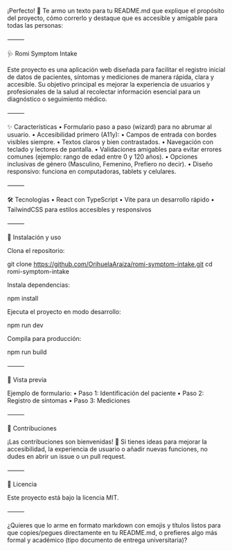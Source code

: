 ¡Perfecto! 🚀 Te armo un texto para tu README.md que explique el propósito del proyecto, cómo correrlo y destaque que es accesible y amigable para todas las personas:

⸻

🩺 Romi Symptom Intake

Este proyecto es una aplicación web diseñada para facilitar el registro inicial de datos de pacientes, síntomas y mediciones de manera rápida, clara y accesible.
Su objetivo principal es mejorar la experiencia de usuarios y profesionales de la salud al recolectar información esencial para un diagnóstico o seguimiento médico.

⸻

✨ Características
• Formulario paso a paso (wizard) para no abrumar al usuario.
• Accesibilidad primero (A11y):
• Campos de entrada con bordes visibles siempre.
• Textos claros y bien contrastados.
• Navegación con teclado y lectores de pantalla.
• Validaciones amigables para evitar errores comunes (ejemplo: rango de edad entre 0 y 120 años).
• Opciones inclusivas de género (Masculino, Femenino, Prefiero no decir).
• Diseño responsivo: funciona en computadoras, tablets y celulares.

⸻

🛠️ Tecnologías
• React con TypeScript
• Vite para un desarrollo rápido
• TailwindCSS para estilos accesibles y responsivos

⸻

🚀 Instalación y uso

Clona el repositorio:

git clone https://github.com/OrihuelaAraiza/romi-symptom-intake.git
cd romi-symptom-intake

Instala dependencias:

npm install

Ejecuta el proyecto en modo desarrollo:

npm run dev

Compila para producción:

npm run build

⸻

📸 Vista previa

Ejemplo de formulario:
• Paso 1: Identificación del paciente
• Paso 2: Registro de síntomas
• Paso 3: Mediciones

⸻

🤝 Contribuciones

¡Las contribuciones son bienvenidas! 🎉
Si tienes ideas para mejorar la accesibilidad, la experiencia de usuario o añadir nuevas funciones, no dudes en abrir un issue o un pull request.

⸻

📜 Licencia

Este proyecto está bajo la licencia MIT.

⸻

¿Quieres que lo arme en formato markdown con emojis y títulos listos para que copies/pegues directamente en tu README.md, o prefieres algo más formal y académico (tipo documento de entrega universitaria)?

